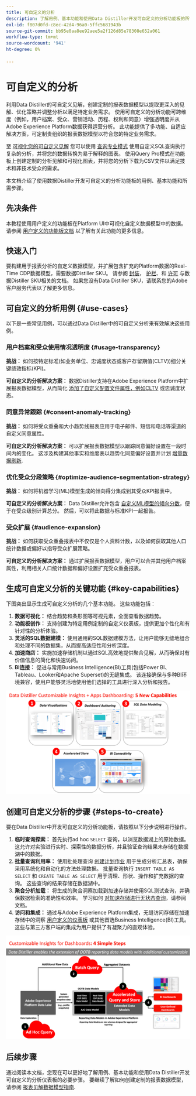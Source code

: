 ```yaml
---
title: 可自定义的分析
description: 了解用例、基本功能和使用Data Distiller开发可自定义的分析功能板的所需步骤。 了解Data Distiller中的可自定义分析功能如何增强透明度并获得不同维度（如用户档案、受众、营销活动、历程、权利和同意）的操作分析。
exl-id: f807d0fd-c8ec-42d4-96a0-5ffc5681943b
source-git-commit: bb95e0aa8ee92aee5a2f126d85e78308e652a061
workflow-type: tm+mt
source-wordcount: '941'
ht-degree: 0%

---
```


# 可自定义的分析

利用Data Distiller的可自定义见解，创建定制的报表数据模型以提取更深入的见解、优化策略并调整分析以满足特定业务需求。 使用可自定义的分析功能可跨维度（例如，用户档案、受众、营销活动、历程、权利和同意）增强透明度并从Adobe Experience Platform数据获得运营分析。 此功能提供了多功能、自适应解决方案，可定制贵组织的报表数据模型以符合您的特定业务需求。

至 [可视化您的可自定义见解](../../../dashboards/data-distiller/overview.md) 您可以使用 [查询专业模式](../../../dashboards/data-distiller/customizable-insights/query-pro-mode.md) 使用自定义SQL查询执行复杂的分析，并将您的数据转换为易于解释的图表。 使用Query Pro模式在功能板上创建定制的分析见解和可视化图表，并将您的分析下载为CSV文件以满足技术和非技术受众的需求。

本文档介绍了使用数据Distiller开发可自定义的分析功能板的用例、基本功能和所需步骤。

## 先决条件

本教程使用用户定义的功能板在Platform UI中可视化自定义数据模型中的数据。 请参阅 [用户定义的功能板文档](../../../dashboards/user-defined-dashboards.md) 以了解有关此功能的更多信息。

## 快速入门

要构建用于报表分析的自定义数据模型，并扩展包含扩充的Platform数据的Real-Time CDP数据模型，需要数据Distiller SKU。 请参阅 [封装](../../packaging.md)， [护栏](../../guardrails.md#query-accelerated-store)、和  [许可](../../data-distiller/license-usage.md) 与数据Distiller SKU相关的文档。 如果您没有Data Distiller SKU，请联系您的Adobe客户服务代表以了解更多信息。

## 可自定义的分析用例 {#use-cases}

以下是一些常见用例，可以通过Data Distiller中的可自定义分析来有效解决这些用例。

### 用户档案和受众使用情况透明度 {#usage-transparency}

**挑战：** 如何按特定标准(如业务单位、忠诚度状态或客户存留期值(CLTV))细分关键绩效指标(KPI)。

**可自定义的分析解决方案：** 数据Distiller支持在Adobe Experience Platform中扩展报表数据模型，从而简化 [添加了自定义配置文件属性，例如CLTV](../../use-cases/customer-lifetime-value.md) 或忠诚度状态。

### 同意异常跟踪 {#consent-anomaly-tracking}

**挑战：** 如何将受众重叠和大小趋势线报表应用于电子邮件、短信和电话等渠道的自定义同意属性。

**可自定义的分析解决方案：** 可以扩展报表数据模型以跟踪同意偏好设置在一段时间内的变化。 这涉及构建其他事实和维度表以趋势化同意偏好设置并计划 [增量数据刷新](../../key-concepts/incremental-load.md).

### 优化受众分段策略 {#optimize-audience-segmentation-strategy}

**挑战：** 如何将机器学习(ML)模型生成的倾向得分集成到其受众KPI报表中。

**可自定义的分析解决方案：** Data Distiller允许包含 [自定义ML模型的倾向分数](../../use-cases/propensity-score.md)，便于在受众级别计算总分。 然后，可以将此数据与标准KPI一起报告。

### 受众扩展 {#audience-expansion}

**挑战：** 如何获取受众重叠报表中不仅仅是个人资料计数，以及如何获取其他人口统计数据或偏好以指导受众扩展策略。

**可自定义的分析解决方案：** 通过扩展报表数据模型，用户可以合并其他用户档案属性，利用相关人口统计数据和偏好设置扩充受众重叠报表。

## 生成可自定义分析的关键功能 {#key-capabilities}

下图突出显示生成可自定义分析的几个基本功能。 这些功能包括：

1. **数据可视化：** 结合趋势和条形图等可视元素，全面查看数据趋势。
1. **功能板创作：** 支持创建为特定用例定制的自定义仪表板，提供更加个性化和有针对性的分析体验。
1. **灵活的SQL数据建模：** 使用通用的SQL数据建模方法，让用户能够无缝地组合和处理不同的数据集，从而提高适应性和分析深度。
1. **加速商店：** 实施加速存储机制以通过SQL高效地提供聚合见解，从而确保对有价值信息的简化和快速访问。
1. **BI连接：** 促进与常用Business Intelligence(BI)工具(包括Power BI、Tableau、Looker和Apache Superset)的无缝集成。 该连接确保与多种BI环境兼容，使用户能够灵活地使用他们选择的工具进行深入分析和报告。

![Data Distiller可自定义分析的主要功能的可视化表示形式。](../../images/data-distiller/customizable-insights/key-capabilities-of-customizable-insights.png)

## 创建可自定义分析的步骤 {#steps-to-create}

要在Data Distiller中开发可自定义的分析功能板，请按照以下分步说明进行操作。

1. **临时查询探索：** 首先执行ad hoc `SELECT` 查询，以浏览数据湖上的原始数据。 这允许对实验进行实时、探索性的数据分析，并且验证查询结果未存储在数据湖中的数据。
1. **批量查询利用率：** 使用批处理查询 [创建计划作业](../../api/scheduled-queries.md#create-a-new-scheduled-query) 用于生成分析汇总表，确保采用系统化和自动化的方法处理数据。 批量查询执行 `INSERT TABLE AS SELECT` 和 `CREATE TABLE AS SELECT` 用于清理、形状、操作和扩充数据的查询。 这些查询的结果存储在数据湖中。
1. **聚合分析加载：** 将生成的聚合洞察加载到加速存储并使用SQL测试查询，并确保数据检索的准确性和效率。 学习如何 [对加速存储进行无状态查询](../../api/accelerated-queries.md)，请参阅文档。
1. **访问和集成：** 通过与Adobe Experience Platform集成，无缝访问存储在加速存储中的洞察 [用户定义的仪表板](../../../dashboards/user-defined-dashboards.md) 或其他首选Business Intelligence(BI)工具。 这些与第三方客户端的集成为用户提供了有凝聚力的直观体验。

![此信息图表说明了在Data Distiller中进行可自定义分析的四个步骤。](../../images/data-distiller/customizable-insights/steps-to-customizable-insights.png)

## 后续步骤

通过阅读本文档，您现在可以更好地了解用例、基本功能和使用Data Distiller开发可自定义的分析仪表板的必要步骤。 要继续了解如何创建定制的报表数据模型，请参阅 [报表见解数据模型指南](./reporting-insights-data-model.md).
